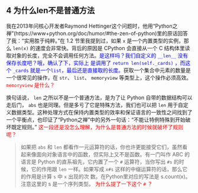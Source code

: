 
## 4 为什么len不是普通方法

我在2013年问核心开发者Raymond Hettinger这个问题时，他用“Python之禅”(https://www+python.org/doc/humor/#the-zen-of-python)里的原话回答了我：“实用胜于纯粹。”在 1.2 节里我提到过，如果 `x` 是一个内置类型的实例，那么 `len(x)` 的速度会非常快。背后的原因是 CPython 会直接从一个 C 结构体里读取对象的长度，完全不会调用任何方法。<span style="color:blue;">是这样吗？我们自定义的 `__len__` 没有保存长度吧？哦，确认了下，实际上 是调用了 `return len(self._cards)` ，而这个 `_cards` 就是一个`list`，最后还是直接取的长度。</span>获取一个集合中元素的数量是一个很常见的操作，在 `str`、 `list`、 `memoryview` 等类型上，这个操作必须高效。<span style="color:red;">`memoryview` 是什么？</span>

换句话说， `len` 之所以不是一个普通方法，是为了让 Python 自带的数据结构可以走后门， `abs` 也是同理。但是多亏了它是特殊方法，我们也可以把 `len` 用于自定义数据类型。这种处理方式在保持内置类型的效率和保证语言的一致性之间找到了一个平衡点，也印证了“Python之禅”中的另外一句话：“不能让特例特殊到开始破坏既定规则。” <span style="color:red;">这一段还是没怎么理解，为什么是普通方法的时候就破坏了规则呢？</span>

> 如果把 `abs` 和 `len` 都看作一元运算符的话，你也许更能接受它们，虽然看起来像面向对象语言中的函数，但实际上又不是函数。有一门叫作 ABC 的语言是 Python 的直系祖先，它内置了一个 `#` 运算符，当你写出 `#s` 的时候，它的作用跟 `len` 一样。如果写成 `x#s` 这样的中缀运算符的话，那么它的作用是计算 `s` 中 `x` 出现的次 数。在Python里对应的写法是 s.count(x)。注意这里的 s 是一个序列类型。 <span style="color:red;">为什么提了一下这个 `#` ？</span>
